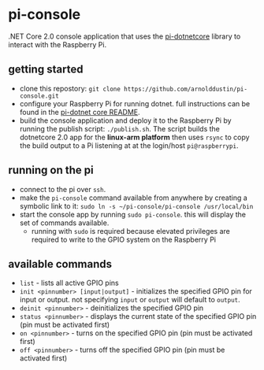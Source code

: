 # pi-console
.NET Core 2.0 console application that uses the [pi-dotnetcore](https://www.github.com/arnolddustin/pi-dotnetcore) library to interact with the Raspberry Pi.

## getting started
* clone this repostory: `git clone https://github.com/arnolddustin/pi-console.git`
* configure your Raspberry Pi for running dotnet.  full instructions can be found in the [pi-dotnet core README](https://github.com/arnolddustin/pi-dotnetcore#getting-started-guide).
* build the console application and deploy it to the Raspberry Pi by running the publish script: `./publish.sh`. The script builds the dotnetcore 2.0 app for the **linux-arm platform** then uses `rsync` to copy the build output to a Pi listening at at the login/host `pi@raspberrypi`.

## running on the pi
* connect to the pi over `ssh`.
* make the `pi-console` command available from anywhere by creating a symbolic link to it: `sudo ln -s ~/pi-console/pi-console /usr/local/bin`
* start the console app by running `sudo pi-console`.  this will display the set of commands available.
    * running with `sudo` is required because elevated privileges are required to write to the GPIO system on the Raspberry Pi

## available commands
* `list` - lists all active GPIO pins
* `init <pinnumber> [input|output]` - initializes the specified GPIO pin for input or output. not specifying `input` or `output` will default to `output`.
* `deinit <pinnumber>` - deinitializes the specified GPIO pin
* `status <pinnumber>` - displays the current state of the specified GPIO pin (pin must be activated first)
* `on <pinnumber>` - turns on the specified GPIO pin (pin must be activated first)
* `off <pinnumber>` - turns off the specified GPIO pin (pin must be activated first)
